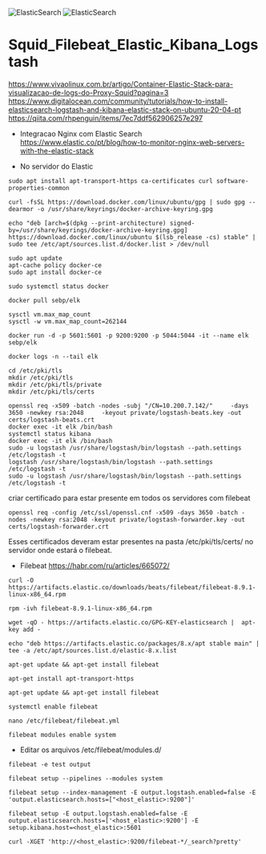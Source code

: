 ![ElasticSearch](https://img.shields.io/badge/-ElasticSearch-005571?style=for-the-badge&logo=elasticsearch)
![ElasticSearch](https://img.shields.io/badge/Kibana-005571?style=for-the-badge&logo=Kibana&logoColor=white)
# Squid_Filebeat_Elastic_Kibana_Logstash

https://www.vivaolinux.com.br/artigo/Container-Elastic-Stack-para-visualizacao-de-logs-do-Proxy-Squid?pagina=3
https://www.digitalocean.com/community/tutorials/how-to-install-elasticsearch-logstash-and-kibana-elastic-stack-on-ubuntu-20-04-pt
https://qiita.com/rhpenguin/items/7ec7ddf562906257e297

* Integracao Nginx com Elastic Search
  https://www.elastic.co/pt/blog/how-to-monitor-nginx-web-servers-with-the-elastic-stack

* No servidor do Elastic
```
sudo apt install apt-transport-https ca-certificates curl software-properties-common
```

```
curl -fsSL https://download.docker.com/linux/ubuntu/gpg | sudo gpg --dearmor -o /usr/share/keyrings/docker-archive-keyring.gpg
```

```
echo "deb [arch=$(dpkg --print-architecture) signed-by=/usr/share/keyrings/docker-archive-keyring.gpg] https://download.docker.com/linux/ubuntu $(lsb_release -cs) stable" | sudo tee /etc/apt/sources.list.d/docker.list > /dev/null
```

```
sudo apt update
apt-cache policy docker-ce
sudo apt install docker-ce
```

```
sudo systemctl status docker
```

```
docker pull sebp/elk
```

```
sysctl vm.max_map_count
sysctl -w vm.max_map_count=262144
```

```
docker run -d -p 5601:5601 -p 9200:9200 -p 5044:5044 -it --name elk sebp/elk
```

```
docker logs -n --tail elk
```

```
cd /etc/pki/tls
mkdir /etc/pki/tls
mkdir /etc/pki/tls/private
mkdir /etc/pki/tls/certs
```

```
openssl req -x509 -batch -nodes -subj "/CN=10.200.7.142/"     -days 3650 -newkey rsa:2048     -keyout private/logstash-beats.key -out certs/logstash-beats.crt
docker exec -it elk /bin/bash
systemctl status kibana
docker exec -it elk /bin/bash
sudo -u logstash /usr/share/logstash/bin/logstash --path.settings /etc/logstash -t
logstash /usr/share/logstash/bin/logstash --path.settings /etc/logstash -t
sudo -u logstash /usr/share/logstash/bin/logstash --path.settings /etc/logstash -t
```
 criar certificado para estar presente em todos os servidores com filebeat

```
openssl req -config /etc/ssl/openssl.cnf -x509 -days 3650 -batch -nodes -newkey rsa:2048 -keyout private/logstash-forwarder.key -out certs/logstash-forwarder.crt
```
Esses certificados deveram estar presentes na pasta /etc/pki/tls/certs/ no servidor onde estará o filebeat.

* Filebeat
  https://habr.com/ru/articles/665072/
```
curl -O https://artifacts.elastic.co/downloads/beats/filebeat/filebeat-8.9.1-linux-x86_64.rpm
```

```
rpm -ivh filebeat-8.9.1-linux-x86_64.rpm
```

```
wget -qO - https://artifacts.elastic.co/GPG-KEY-elasticsearch |  apt-key add -
```

```
echo "deb https://artifacts.elastic.co/packages/8.x/apt stable main" | tee -a /etc/apt/sources.list.d/elastic-8.x.list
```

```
apt-get update && apt-get install filebeat
```

```
apt-get install apt-transport-https
```

```
apt-get update && apt-get install filebeat
```

```
systemctl enable filebeat
```

```
nano /etc/filebeat/filebeat.yml
```

```
filebeat modules enable system
```
* Editar os arquivos /etc/filebeat/modules.d/
```
filebeat -e test output
```

```
filebeat setup --pipelines --modules system
```

```
filebeat setup --index-management -E output.logstash.enabled=false -E 'output.elasticsearch.hosts=["<host_elastic>:9200"]'
```

```
filebeat setup -E output.logstash.enabled=false -E output.elasticsearch.hosts=['<host_elastic>:9200'] -E setup.kibana.host=<host_elastic>:5601
```

```
curl -XGET 'http://<host_elastic>:9200/filebeat-*/_search?pretty'
```

